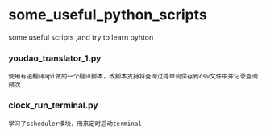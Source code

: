 # some_useful_python_scripts
some useful scripts ,and try to learn pyhton

### youdao_translator_1.py 
    使用有道翻译api做的一个翻译脚本，改脚本支持将查询过得单词保存到csv文件中并记录查询频次
### clock_run_terminal.py
    学习了scheduler模块，用来定时启动terminal
